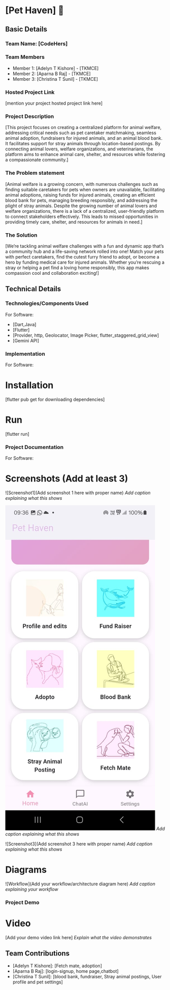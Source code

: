 # [Pet Haven] 🎯


## Basic Details
### Team Name: [CodeHers]


### Team Members
- Member 1: [Adelyn T Kishore] - [TKMCE]
- Member 2: [Aparna B Raj] - [TKMCE]
- Member 3: [Christina T Sunil] - [TKMCE]

### Hosted Project Link
[mention your project hosted project link here]

### Project Description
[This project focuses on creating a centralized platform for animal welfare, addressing critical needs such as pet caretaker matchmaking, seamless animal adoption, fundraisers for injured animals, and an animal blood bank. It facilitates support for stray animals through location-based postings. By connecting animal lovers, welfare organizations, and veterinarians, the platform aims to enhance animal care, shelter, and resources while fostering a compassionate community.]

### The Problem statement
[Animal welfare is a growing concern, with numerous challenges such as finding suitable caretakers for pets when owners are unavailable, facilitating animal adoptions, raising funds for injured animals, creating an efficient blood bank for pets, managing breeding responsibly, and addressing the plight of stray animals. Despite the growing number of animal lovers and welfare organizations, there is a lack of a centralized, user-friendly platform to connect stakeholders effectively. This leads to missed opportunities in providing timely care, shelter, and resources for animals in need.]

### The Solution
[We’re tackling animal welfare challenges with a fun and dynamic app that’s a community hub and a life-saving network rolled into one! Match your pets with perfect caretakers, find the cutest furry friend to adopt, or become a hero by funding medical care for injured animals. Whether you’re rescuing a stray or helping a pet find a loving home responsibly, this app makes compassion cool and collaboration exciting!]

## Technical Details
### Technologies/Components Used
For Software:
- [Dart,Java]
- [Flutter]
- [Provider, http, Geolocator, Image Picker, flutter_staggered_grid_view]
- [Gemini API]

### Implementation
For Software:
# Installation
[flutter pub get for downloading dependencies]

# Run
[flutter run]

### Project Documentation
For Software:

# Screenshots (Add at least 3)

![Screenshot1](Add screenshot 1 here with proper name)
*Add caption explaining what this shows*

![](https://github.com/apzz21/CODE_HERS/blob/master/Dashboard-2.jpeg)
*Add caption explaining what this shows*

![Screenshot3](Add screenshot 3 here with proper name)
*Add caption explaining what this shows*

# Diagrams
![Workflow](Add your workflow/architecture diagram here)
*Add caption explaining your workflow*

### Project Demo
# Video
[Add your demo video link here]
*Explain what the video demonstrates*

## Team Contributions
- [Adelyn T Kishore]: [Fetch mate, adoption]
- [Aparna B Raj]: [login-signup, home page,chatbot]
- [Christina T Sunil]: [blood bank, fundraiser, Stray animal postings, User profile and pet settings]

